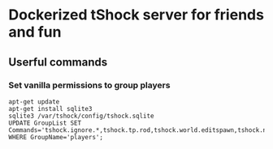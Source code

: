 # Dockerized tShock server for friends and fun
## Userful commands
### Set vanilla permissions to group players
```
apt-get update
apt-get install sqlite3
sqlite3 /var/tshock/config/tshock.sqlite
UPDATE GroupList SET Commands='tshock.ignore.*,tshock.tp.rod,tshock.world.editspawn,tshock.npc.summonboss,tshock.world.movenpc,tshock.npc.hurttown,tshock.account.changepassword,tshock.world.modify' WHERE GroupName='players';
```
